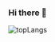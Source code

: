 ### Hi there 👋

![topLangs](https://github-readme-stats-ochre-zeta.vercel.app/api/top-langs/?username=jtolentino1&show_icons=true&theme=radical)
